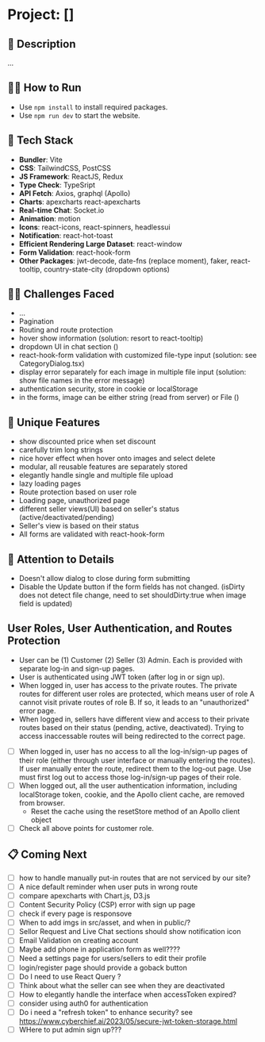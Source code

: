 # Project: []

## 🙊 Description

...

## 🏃‍➡️ How to Run

- Use `npm install` to install required packages.
- Use `npm run dev` to start the website.

## 🥞 Tech Stack

- **Bundler**: Vite
- **CSS**: TailwindCSS, PostCSS
- **JS Framework**: ReactJS, Redux
- **Type Check**: TypeSript
- **API Fetch**: Axios, graphql (Apollo)
- **Charts**: apexcharts react-apexcharts
- **Real-time Chat**: Socket.io
- **Animation**: motion
- **Icons**: react-icons, react-spinners, headlessui
- **Notification**: react-hot-toast
- **Efficient Rendering Large Dataset**: react-window
- **Form Validation**: react-hook-form
- **Other Packages**: jwt-decode, date-fns (replace moment), faker, react-tooltip, country-state-city (dropdown options)

## 🏋️‍♀️ Challenges Faced

- ...
- Pagination
- Routing and route protection
- hover show information (solution: resort to react-tooltip)
- dropdown UI in chat section ()
- react-hook-form validation with customized file-type input (solution: see CategoryDialog.tsx)
- display error separately for each image in multiple file input (solution: show file names in the error message)
- authentication security, store in cookie or localStorage
- in the forms, image can be either string (read from server) or File ()

## 🦄 Unique Features

- show discounted price when set discount
- carefully trim long strings
- nice hover effect when hover onto images and select delete
- modular, all reusable features are separately stored
- elegantly handle single and multiple file upload
- lazy loading pages
- Route protection based on user role
- Loading page, unauthorized page
- different seller views(UI) based on seller's status (active/deactivated/pending)
- Seller's view is based on their status
- All forms are validated with react-hook-form

## 🦄 Attention to Details

- Doesn't allow dialog to close during form submitting
- Disable the Update button if the form fields has not changed. (isDirty does not detect file change, need to set shouldDirty:true when image field is updated)

## User Roles, User Authentication, and Routes Protection

- User can be (1) Customer (2) Seller (3) Admin. Each is provided with separate log-in and sign-up pages.
- User is authenticated using JWT token (after log in or sign up).
- When logged in, user has access to the private routes. The private routes for different user roles are protected, which means user of role A cannot visit private routes of role B. If so, it leads to an "unauthorized" error page.
- When logged in, sellers have different view and access to their private routes based on their status (pending, active, deactivated). Trying to access inaccessable routes will being redirected to the correct page.
- [ ] When logged in, user has no access to all the log-in/sign-up pages of their role (either through user interface or manually entering the routes). If user manually enter the route, redirect them to the log-out page. Use must first log out to access those log-in/sign-up pages of their role.
- [ ] When logged out, all the user authentication information, including localStorage token, cookie, and the Apollo client cache, are removed from browser.
  - Reset the cache using the resetStore method of an Apollo client object
- [ ] Check all above points for customer role.

## 📋 Coming Next

- [ ] how to handle manually put-in routes that are not serviced by our site?
- [ ] A nice default reminder when user puts in wrong route
- [ ] compare apexcharts with Chart.js, D3.js
- [ ] Content Security Policy (CSP) error with sign up page
- [ ] check if every page is responsove
- [ ] When to add imgs in src/asset, and when in public/?
- [ ] Sellor Request and Live Chat sections should show notification icon
- [ ] Email Validation on creating account
- [ ] Maybe add phone in application form as well????
- [ ] Need a settings page for users/sellers to edit their profile
- [ ] login/register page should provide a goback button
- [ ] Do I need to use React Query ?
- [ ] Think about what the seller can see when they are deactivated
- [ ] How to elegantly handle the interface when accessToken expired?
- [ ] consider using auth0 for authentication
- [ ] Do i need a "refresh token" to enhance security? see https://www.cyberchief.ai/2023/05/secure-jwt-token-storage.html
- [ ] WHere to put admin sign up???
